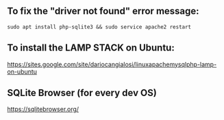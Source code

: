 To fix the "driver not found" error message:
--------------------------------------------

```shell
sudo apt install php-sqlite3 && sudo service apache2 restart
```

To install the LAMP STACK on Ubuntu:
------------------------------------
https://sites.google.com/site/dariocangialosi/linuxapachemysqlphp-lamp-on-ubuntu

SQLite Browser (for every dev OS)
---------------------------------
https://sqlitebrowser.org/
